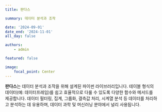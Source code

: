 ```yaml
---
title: 판다스

summary: 데이터 분석과 조작

date: '2024-09-01'
date_end: '2024-11-01'
all_day: false

authors:
    - admin

featured: false

image:
    focal_point: Center
---
```

**판다스**는 데이터 분석과 조작을 위해 설계된 파이썬 라이브러리입니다. 테이블 형식의 데이터(예: 데이터프레임)를 쉽고 효율적으로 다룰 수 있도록 다양한 함수와 메서드를 제공합니다. 데이터 필터링, 집계, 그룹화, 결측값 처리, 시계열 분석 등 데이터를 처리하고 분석하는 데 유용하며, 데이터 과학 및 머신러닝 분야에서 널리 사용됩니다.